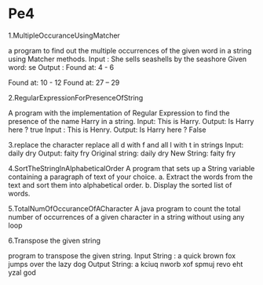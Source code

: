 # Pe4



1.MultipleOccuranceUsingMatcher

a program to find out the multiple occurrences of the given word in a string using Matcher
methods.
Input : She sells seashells by the seashore
Given word: se
Output :
Found at: 4 - 6

Found at: 10 - 12
Found at: 27 – 29
 
 
 2.RegularExpressionForPresenceOfString
 
A program with the implementation of Regular Expression to find the presence of the name
Harry in a string.
Input: This is Harry.
Output: Is Harry here ? true
Input : This is Henry.
Output: Is Harry here ? False


3.replace the character
replace all d with f and all l with t in strings
Input: daily dry
Output: faity fry
Original string: daily dry
New String: faity fry

4.SortTheStringInAlphabeticalOrder
A program that sets up a String variable containing a paragraph of text of your choice.
a. Extract the words from the text and sort them into alphabetical order.
b. Display the sorted list of words.

5.TotalNumOfOccuranceOfACharacter
A java program to count the total number of occurrences of a given character in a string
without using any loop

6.Transpose the given string

program to transpose the given string.
Input String : a quick brown fox jumps over the lazy dog
Output String: a kciuq nworb xof spmuj revo eht yzal god
